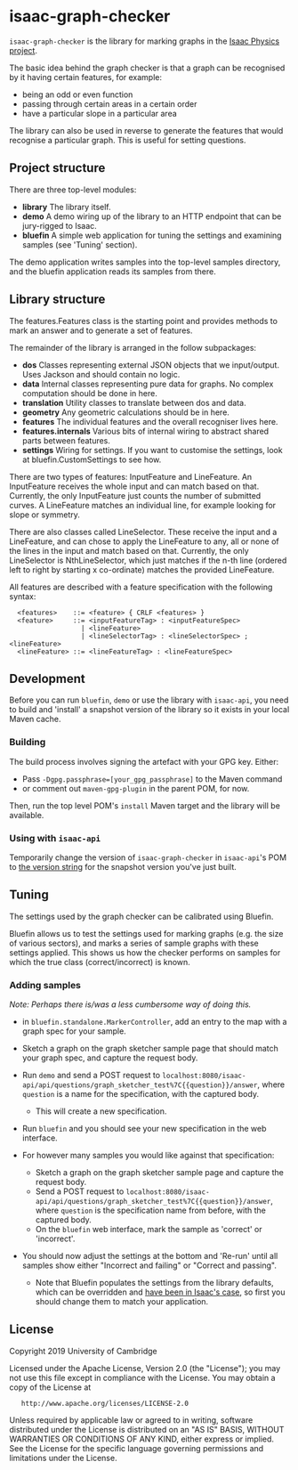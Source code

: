 # isaac-graph-checker

`isaac-graph-checker` is the library for marking graphs in the [Isaac Physics project](https://isaacphysics.org/about).

The basic idea behind the graph checker is that a graph can be recognised by it having certain features, for example:

- being an odd or even function
- passing through certain areas in a certain order
- have a particular slope in a particular area

The library can also be used in reverse to generate the features that would recognise a particular graph.
This is useful for setting questions. 

## Project structure

There are three top-level modules:

- **library** The library itself.
- **demo** A demo wiring up of the library to an HTTP endpoint that can be jury-rigged to Isaac.
- **bluefin** A simple web application for tuning the settings and examining samples (see 'Tuning' section).

The demo application writes samples into the top-level samples directory, and the bluefin application reads its samples
from there.

## Library structure

The features.Features class is the starting point and provides methods to mark an answer and to generate a set of
features.

The remainder of the library is arranged in the follow subpackages:

- **dos** Classes representing external JSON objects that we input/output. Uses Jackson and should contain no logic.
- **data** Internal classes representing pure data for graphs. No complex computation should be done in here.
- **translation** Utility classes to translate between dos and data.
- **geometry** Any geometric calculations should be in here.
- **features** The individual features and the overall recogniser lives here.
- **features.internals** Various bits of internal wiring to abstract shared parts between features.
- **settings** Wiring for settings. If you want to customise the settings, look at bluefin.CustomSettings to see how.

There are two types of features: InputFeature and LineFeature. An InputFeature receives the whole input and can match
based on that. Currently, the only InputFeature just counts the number of submitted curves.
A LineFeature matches an individual line, for example looking for slope or symmetry.

There are also classes called LineSelector. These receive the input and a LineFeature, and can chose to apply the
LineFeature to any, all or none of the lines in the input and match based on that. Currently, the only LineSelector is
NthLineSelector, which just matches if the n-th line (ordered left to right by starting x co-ordinate) matches the
provided LineFeature.

All features are described with a feature specification with the following syntax:
```
  <features>    ::= <feature> { CRLF <features> }
  <feature>     ::= <inputFeatureTag> : <inputFeatureSpec>
                  | <lineFeature>
                  | <lineSelectorTag> : <lineSelectorSpec> ; <lineFeature>
  <lineFeature> ::= <lineFeatureTag> : <lineFeatureSpec>
```

## Development
Before you can run `bluefin`, `demo` or use the library with `isaac-api`, you need to build and 'install' a snapshot version of the library so it exists in your local Maven cache. 

### Building
The build process involves signing the artefact with your GPG key. Either:
 * Pass `-Dgpg.passphrase=[your_gpg_passphrase]` to the Maven command
 * or comment out `maven-gpg-plugin` in the parent POM, for now.

Then, run the top level POM's `install` Maven target and the library will be available.

### Using with `isaac-api`
Temporarily change the version of `isaac-graph-checker` in `isaac-api`'s POM to [the version string](https://github.com/isaacphysics/isaac-graph-checker/blob/master/pom.xml#L9) for the snapshot version you've just built.

## Tuning
The settings used by the graph checker can be calibrated using Bluefin.

Bluefin allows us to test the settings used for marking graphs (e.g. the size of various sectors), and marks a series of
sample graphs with these settings applied. This shows us how the checker performs on samples for which the true class 
(correct/incorrect) is known.

### Adding samples
_Note: Perhaps there is/was a less cumbersome way of doing this._
 * in `bluefin.standalone.MarkerController`, add an entry to the map with a graph spec for your sample. 
 * Sketch a graph on the graph sketcher sample page that should match your graph spec, and capture the request body.
 * Run `demo` and send a POST request to `localhost:8080/isaac-api/api/questions/graph_sketcher_test%7C{{question}}/answer`, where `question` is a name for the specification, with the captured body.
   * This will create a new specification.
 * Run `bluefin` and you should see your new specification in the web interface.
 * For however many samples you would like against that specification:
   * Sketch a graph on the graph sketcher sample page and capture the request body.
   * Send a POST request to `localhost:8080/isaac-api/api/questions/graph_sketcher_test%7C{{question}}/answer`, where `question` is the specification name from before, with the captured body.
   * On the `bluefin` web interface, mark the sample as 'correct' or 'incorrect'.
 
 * You should now adjust the settings at the bottom and 'Re-run' until all samples show either "Incorrect and failing" or "Correct and passing".
   * Note that Bluefin populates the settings from the library defaults, which can be overridden and [have been in Isaac's case](https://github.com/isaacphysics/isaac-api/blob/master/src/main/java/uk/ac/cam/cl/dtg/isaac/quiz/IsaacGraphSketcherSettings.java), so first you should change them to match your application.

## License

   Copyright 2019 University of Cambridge

   Licensed under the Apache License, Version 2.0 (the "License");
   you may not use this file except in compliance with the License.
   You may obtain a copy of the License at

       http://www.apache.org/licenses/LICENSE-2.0

   Unless required by applicable law or agreed to in writing, software
   distributed under the License is distributed on an "AS IS" BASIS,
   WITHOUT WARRANTIES OR CONDITIONS OF ANY KIND, either express or implied.
   See the License for the specific language governing permissions and
   limitations under the License.
